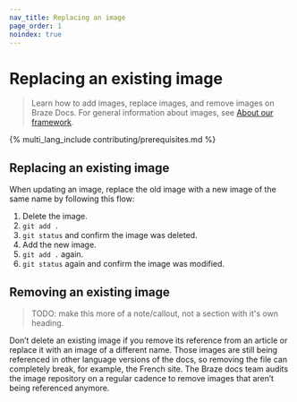 ```yaml
---
nav_title: Replacing an image
page_order: 1
noindex: true
---
```


# Replacing an existing image

> Learn how to add images, replace images, and remove images on Braze Docs. For general information about images, see [About our framework]().

{% multi_lang_include contributing/prerequisites.md %}

## Replacing an existing image

When updating an image, replace the old image with a new image of the same name by following this flow:

1. Delete the image.
2. `git add .`
3. `git status` and confirm the image was deleted.
4. Add the new image.
5. `git add .` again.
6. `git status` again and confirm the image was modified.

## Removing an existing image

> TODO: make this more of a note/callout, not a section with it's own heading.

Don’t delete an existing image if you remove its reference from an article or replace it with an image of a different name. Those images are still being referenced in other language versions of the docs, so removing the file can completely break, for example, the French site. The Braze docs team audits the image repository on a regular cadence to remove images that aren’t being referenced anymore.
